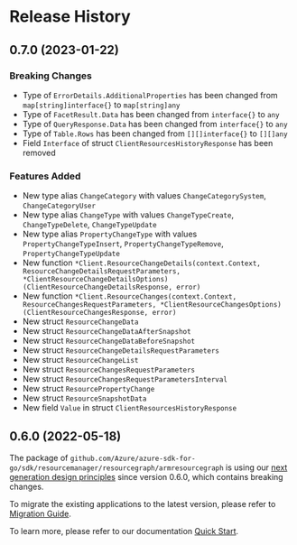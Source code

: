 # Release History

## 0.7.0 (2023-01-22)
### Breaking Changes

- Type of `ErrorDetails.AdditionalProperties` has been changed from `map[string]interface{}` to `map[string]any`
- Type of `FacetResult.Data` has been changed from `interface{}` to `any`
- Type of `QueryResponse.Data` has been changed from `interface{}` to `any`
- Type of `Table.Rows` has been changed from `[][]interface{}` to `[][]any`
- Field `Interface` of struct `ClientResourcesHistoryResponse` has been removed

### Features Added

- New type alias `ChangeCategory` with values `ChangeCategorySystem`, `ChangeCategoryUser`
- New type alias `ChangeType` with values `ChangeTypeCreate`, `ChangeTypeDelete`, `ChangeTypeUpdate`
- New type alias `PropertyChangeType` with values `PropertyChangeTypeInsert`, `PropertyChangeTypeRemove`, `PropertyChangeTypeUpdate`
- New function `*Client.ResourceChangeDetails(context.Context, ResourceChangeDetailsRequestParameters, *ClientResourceChangeDetailsOptions) (ClientResourceChangeDetailsResponse, error)`
- New function `*Client.ResourceChanges(context.Context, ResourceChangesRequestParameters, *ClientResourceChangesOptions) (ClientResourceChangesResponse, error)`
- New struct `ResourceChangeData`
- New struct `ResourceChangeDataAfterSnapshot`
- New struct `ResourceChangeDataBeforeSnapshot`
- New struct `ResourceChangeDetailsRequestParameters`
- New struct `ResourceChangeList`
- New struct `ResourceChangesRequestParameters`
- New struct `ResourceChangesRequestParametersInterval`
- New struct `ResourcePropertyChange`
- New struct `ResourceSnapshotData`
- New field `Value` in struct `ClientResourcesHistoryResponse`


## 0.6.0 (2022-05-18)

The package of `github.com/Azure/azure-sdk-for-go/sdk/resourcemanager/resourcegraph/armresourcegraph` is using our [next generation design principles](https://azure.github.io/azure-sdk/general_introduction.html) since version 0.6.0, which contains breaking changes.

To migrate the existing applications to the latest version, please refer to [Migration Guide](https://aka.ms/azsdk/go/mgmt/migration).

To learn more, please refer to our documentation [Quick Start](https://aka.ms/azsdk/go/mgmt).